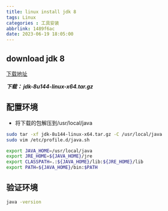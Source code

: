 ```yaml
---
title: linux install jdk 8
tags: Linux
categories : 工具安装
abbrlink: 1489f6ac
date: 2023-06-19 18:05:00
---
```


## download jdk 8

[下载地址](https://www.oracle.com/cn/java/technologies/javase/javase8-archive-downloads.html)

  ***下载： jdk-8u144-linux-x64.tar.gz***

## 配置环境

* 将下载的包解压到/usr/local/java
  
```bash
sudo tar -xf jdk-8u144-linux-x64.tar.gz -C /usr/local/java
sudo vim /etc/profile.d/java.sh

export JAVA_HOME=/usr/local/java
export JRE_HOME=${JAVA_HOME}/jre
export CLASSPATH=.:${JAVA_HOME}/lib:${JRE_HOME}/lib
export PATH=${JAVA_HOME}/bin:$PATH
```

## 验证环境

```bash
java -version
```
